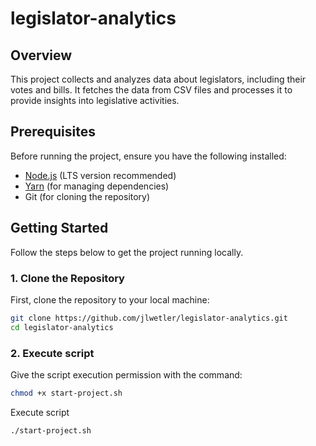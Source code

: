 # legislator-analytics

## Overview

This project collects and analyzes data about legislators, including their votes and bills. It fetches the data from CSV files and processes it to provide insights into legislative activities.

## Prerequisites

Before running the project, ensure you have the following installed:

- [Node.js](https://nodejs.org/) (LTS version recommended)
- [Yarn](https://yarnpkg.com/) (for managing dependencies)
- Git (for cloning the repository)

## Getting Started

Follow the steps below to get the project running locally.

### 1. Clone the Repository

First, clone the repository to your local machine:

```bash
git clone https://github.com/jlwetler/legislator-analytics.git
cd legislator-analytics
```

### 2. Execute script

Give the script execution permission with the command:

```bash
chmod +x start-project.sh
```

Execute script

```bash
./start-project.sh
```
